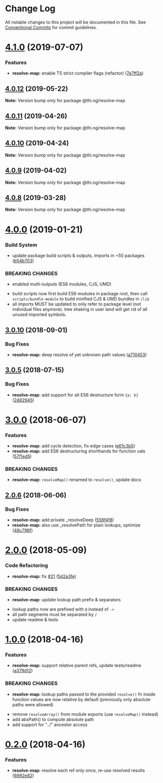 # Change Log

All notable changes to this project will be documented in this file.
See [Conventional Commits](https://conventionalcommits.org) for commit guidelines.

# [4.1.0](https://github.com/thi-ng/umbrella/compare/@thi.ng/resolve-map@4.0.12...@thi.ng/resolve-map@4.1.0) (2019-07-07)


### Features

* **resolve-map:** enable TS strict compiler flags (refactor) ([7e7ff2a](https://github.com/thi-ng/umbrella/commit/7e7ff2a))





## [4.0.12](https://github.com/thi-ng/umbrella/compare/@thi.ng/resolve-map@4.0.11...@thi.ng/resolve-map@4.0.12) (2019-05-22)

**Note:** Version bump only for package @thi.ng/resolve-map





## [4.0.11](https://github.com/thi-ng/umbrella/compare/@thi.ng/resolve-map@4.0.10...@thi.ng/resolve-map@4.0.11) (2019-04-26)

**Note:** Version bump only for package @thi.ng/resolve-map





## [4.0.10](https://github.com/thi-ng/umbrella/compare/@thi.ng/resolve-map@4.0.9...@thi.ng/resolve-map@4.0.10) (2019-04-24)

**Note:** Version bump only for package @thi.ng/resolve-map





## [4.0.9](https://github.com/thi-ng/umbrella/compare/@thi.ng/resolve-map@4.0.8...@thi.ng/resolve-map@4.0.9) (2019-04-02)

**Note:** Version bump only for package @thi.ng/resolve-map





## [4.0.8](https://github.com/thi-ng/umbrella/compare/@thi.ng/resolve-map@4.0.7...@thi.ng/resolve-map@4.0.8) (2019-03-28)

**Note:** Version bump only for package @thi.ng/resolve-map







# [4.0.0](https://github.com/thi-ng/umbrella/compare/@thi.ng/resolve-map@3.0.16...@thi.ng/resolve-map@4.0.0) (2019-01-21)


### Build System

* update package build scripts & outputs, imports in ~50 packages ([b54b703](https://github.com/thi-ng/umbrella/commit/b54b703))


### BREAKING CHANGES

* enabled multi-outputs (ES6 modules, CJS, UMD)

- build scripts now first build ES6 modules in package root, then call
  `scripts/bundle-module` to build minified CJS & UMD bundles in `/lib`
- all imports MUST be updated to only refer to package level
  (not individual files anymore). tree shaking in user land will get rid of
  all unused imported symbols.


<a name="3.0.10"></a>
## [3.0.10](https://github.com/thi-ng/umbrella/compare/@thi.ng/resolve-map@3.0.9...@thi.ng/resolve-map@3.0.10) (2018-09-01)


### Bug Fixes

* **resolve-map:** deep resolve of yet unknown path values ([a710453](https://github.com/thi-ng/umbrella/commit/a710453))


<a name="3.0.5"></a>
## [3.0.5](https://github.com/thi-ng/umbrella/compare/@thi.ng/resolve-map@3.0.4...@thi.ng/resolve-map@3.0.5) (2018-07-15)


### Bug Fixes

* **resolve-map:** add support for alt ES6 destructure form `{a: b}` ([2482945](https://github.com/thi-ng/umbrella/commit/2482945))


<a name="3.0.0"></a>
# [3.0.0](https://github.com/thi-ng/umbrella/compare/@thi.ng/resolve-map@2.0.6...@thi.ng/resolve-map@3.0.0) (2018-06-07)


### Features

* **resolve-map:** add cycle detection, fix edge cases ([e61c3b5](https://github.com/thi-ng/umbrella/commit/e61c3b5))
* **resolve-map:** add ES6 destructuring shorthands for function vals ([57f1ed5](https://github.com/thi-ng/umbrella/commit/57f1ed5))


### BREAKING CHANGES

* **resolve-map:** `resolveMap()` renamed to `resolve()`, update docs




<a name="2.0.6"></a>
## [2.0.6](https://github.com/thi-ng/umbrella/compare/@thi.ng/resolve-map@2.0.5...@thi.ng/resolve-map@2.0.6) (2018-06-06)


### Bug Fixes

* **resolve-map:** add private _resolveDeep ([558f4f8](https://github.com/thi-ng/umbrella/commit/558f4f8))
* **resolve-map:** also use _resolvePath for plain lookups, optimize ([48c796f](https://github.com/thi-ng/umbrella/commit/48c796f))


<a name="2.0.0"></a>
# [2.0.0](https://github.com/thi-ng/umbrella/compare/@thi.ng/resolve-map@1.0.5...@thi.ng/resolve-map@2.0.0) (2018-05-09)


### Code Refactoring

* **resolve-map:** fix [#21](https://github.com/thi-ng/umbrella/issues/21) ([5d2a3fe](https://github.com/thi-ng/umbrella/commit/5d2a3fe))


### BREAKING CHANGES

* **resolve-map:** update lookup path prefix & separators

- lookup paths now are prefixed with `@` instead of `->`
- all path segments must be separated by `/`
- update readme & tests


<a name="1.0.0"></a>
# [1.0.0](https://github.com/thi-ng/umbrella/compare/@thi.ng/resolve-map@0.2.0...@thi.ng/resolve-map@1.0.0) (2018-04-16)


### Features

* **resolve-map:** support relative parent refs, update tests/readme ([a379d12](https://github.com/thi-ng/umbrella/commit/a379d12))


### BREAKING CHANGES

* **resolve-map:** lookup paths passed to the provided `resolve()` fn
inside function values are now relative by default (previously only
absolute paths were allowed)

- remove `resolveArray()` from module exports
(use `resolveMap()` instead)
- add absPath() to compute absolute path
- add support for "../" ancestor access


<a name="0.2.0"></a>
# [0.2.0](https://github.com/thi-ng/umbrella/compare/@thi.ng/resolve-map@0.1.7...@thi.ng/resolve-map@0.2.0) (2018-04-16)


### Features

* **resolve-map:** resolve each ref only once, re-use resolved results ([6992e82](https://github.com/thi-ng/umbrella/commit/6992e82))
